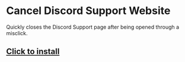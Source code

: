 # Cancel Discord Support Website

Quickly closes the Discord Support page after being opened through a misclick.

## [Click to install](https://github.com/TechnicJelle/CancelDiscordSupportWebsite/releases/latest/download/CancelDiscordSupportWebsite.xpi)
